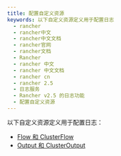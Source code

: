 ```yaml
---
title: 配置自定义资源
keywords: 以下自定义资源定义用于配置日志
  - rancher
  - rancher中文
  - rancher中文文档
  - rancher官网
  - rancher文档
  - Rancher
  - rancher 中文
  - rancher 中文文档
  - rancher cn
  - rancher 2.5
  - 日志服务
  - Rancher v2.5 的日志功能
  - 配置自定义资源
---
```


以下自定义资源定义用于配置日志：

- [Flow 和 ClusterFlow](/docs/rancher2.5/logging/custom-resource-config/flows/_index)
- [Output 和 ClusterOutput](/docs/rancher2.5/logging/custom-resource-config/outputs/_index)
